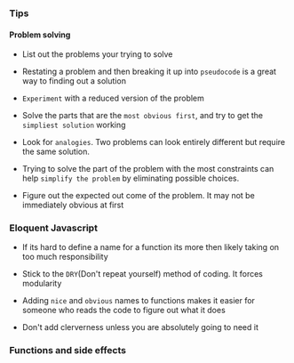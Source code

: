 ### Tips

#### Problem solving

- List out the problems your trying to solve

- Restating a problem and then breaking it up into `pseudocode` is a great way to finding out a solution

- `Experiment` with a reduced version of the problem

- Solve the parts that are the `most obvious first`, and try to get the `simpliest solution` working

- Look for `analogies`. Two problems can look entirely different but require the same solution.

- Trying to solve the part of the problem with the most constraints can help `simplify the problem` by eliminating possible choices.

- Figure out the expected out come of the problem. It may not be immediately obvious at first

### Eloquent Javascript

- If its hard to define a name for a function its more then likely taking on too much responsibility

- Stick to the `DRY`(Don't repeat yourself) method of coding. It forces modularity

- Adding `nice` and `obvious` names to functions makes it easier for someone who reads the code to figure out what it does

- Don't add clerverness unless you are absolutely going to need it

### Functions and side effects
